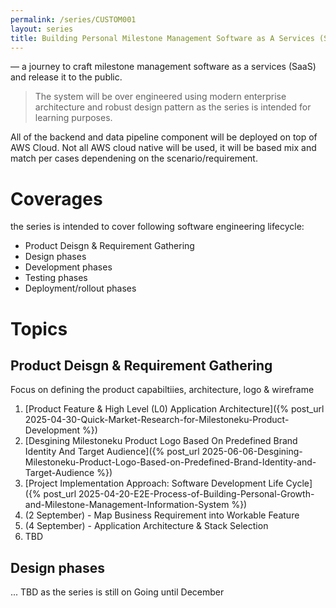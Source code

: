```yaml
---
permalink: /series/CUSTOM001
layout: series
title: Building Personal Milestone Management Software as A Services (SaaS) using Modern Enterprise Architecture
---
```


&mdash; a journey to craft milestone management software as a services (SaaS) and release it to the public.

> The system will be over engineered using modern enterprise architecture and robust design pattern as the series is intended for learning purposes.

All of the backend and data pipeline component will be deployed on top of AWS Cloud. Not all AWS cloud native will be used, it will be based mix and match per cases dependening on the scenario/requirement.

# Coverages

the series is intended to cover following software engineering lifecycle:

- Product Deisgn & Requirement Gathering
- Design phases
- Development phases
- Testing phases
- Deployment/rollout phases

# Topics

## Product Deisgn & Requirement Gathering

Focus on defining the product capabiltiies, architecture, logo & wireframe

1. [Product Feature & High Level (L0) Application Architecture]({% post_url 2025-04-30-Quick-Market-Research-for-Milestoneku-Product-Development %})
2. [Desgining Milestoneku Product Logo Based On Predefined Brand Identity And Target Audience]({% post_url 2025-06-06-Desgining-Milestoneku-Product-Logo-Based-on-Predefined-Brand-Identity-and-Target-Audience %})
3. [Project Implementation Approach: Software Development Life Cycle]({% post_url 2025-04-20-E2E-Process-of-Building-Personal-Growth-and-Milestone-Management-Information-System %})
4. (2 September) - Map Business Requirement into Workable Feature
5. (4 September) - Application Architecture & Stack Selection
6. TBD

## Design phases

... TBD as the series is still on Going until December